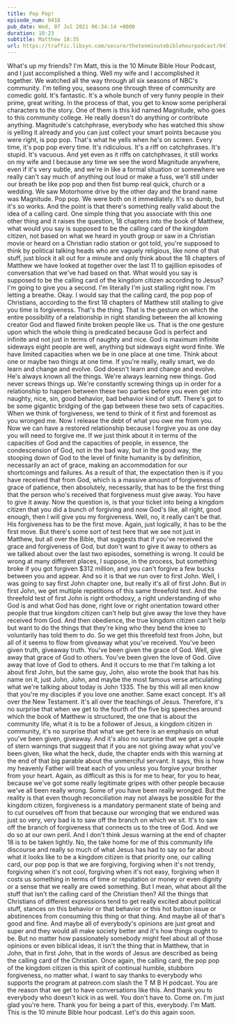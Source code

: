 ```yaml
---
title: Pop Pop!
episode_num: 0418
pub_date: Wed, 07 Jul 2021 06:34:14 +0000
duration: 10:23
subtitle: Matthew 18:35
url: https://traffic.libsyn.com/secure/thetenminutebiblehourpodcast/0418_-_Pop_Pop.mp3
---
```


 What's up my friends? I'm Matt, this is the 10 Minute Bible Hour Podcast, and I just accomplished a thing. Well my wife and I accomplished it together. We watched all the way through all six seasons of NBC's community. I'm telling you, seasons one through three of community are comedic gold. It's fantastic. It's a whole bunch of very funny people in their prime, great writing. In the process of that, you get to know some peripheral characters to the story. One of them is this kid named Magnitude, who goes to this community college. He really doesn't do anything or contribute anything. Magnitude's catchphrase, everybody who has watched this show is yelling it already and you can just collect your smart points because you were right, is pop pop. That's what he yells when he's on screen. Every time, it's pop pop every time. It's ridiculous. It's a riff on catchphrases. It's stupid. It's vacuous. And yet even as it riffs on catchphrases, it still works on my wife and I because any time we see the word Magnitude anywhere, even if it's very subtle, and we're in like a formal situation or somewhere we really can't say much of anything out loud or make a fuss, we'll still under our breath be like pop pop and then fist bump real quick, church or a wedding. We saw Motorhome drive by the other day and the brand name was Magnitude. Pop pop. We were both on it immediately. It's so dumb, but it's so works. And the point is that there's something really valid about the idea of a calling card. One simple thing that you associate with this one other thing and it raises the question, 18 chapters into the book of Matthew, what would you say is supposed to be the calling card of the kingdom citizen, not based on what we heard in youth group or saw in a Christian movie or heard on a Christian radio station or got told, you're supposed to think by political talking heads who are vaguely religious, like none of that stuff, just block it all out for a minute and only think about the 18 chapters of Matthew we have looked at together over the last 11 to gajillion episodes of conversation that we've had based on that. What would you say is supposed to be the calling card of the kingdom citizen according to Jesus? I'm going to give you a second. I'm literally I'm just stalling right now. I'm letting a breathe. Okay. I would say that the calling card, the pop pop of Christians, according to the first 18 chapters of Matthew still stalling to give you time is forgiveness. That's the thing. That is the gesture on which the entire possibility of a relationship in right standing between the all knowing creator God and flawed finite broken people like us. That is the one gesture upon which the whole thing is predicated because God is perfect and infinite and not just in terms of naughty and nice. God is maximum infinite sideways eight people are well, anything but sideways eight word finite. We have limited capacities when we be in one place at one time. Think about one or maybe two things at one time. If you're really, really smart, we do learn and change and evolve. God doesn't learn and change and evolve. He's always known all the things. We're always learning new things. God never screws things up. We're constantly screwing things up in order for a relationship to happen between these two parties before you even get into naughty, nice, sin, good behavior, bad behavior kind of stuff. There's got to be some gigantic bridging of the gap between these two sets of capacities. When we think of forgiveness, we tend to think of it first and foremost as you wronged me. Now I release the debt of what you owe me from you. Now we can have a restored relationship because I forgive you as one day you will need to forgive me. If we just think about it in terms of the capacities of God and the capacities of people, in essence, the condescension of God, not in the bad way, but in the good way, the stooping down of God to the level of finite humanity is by definition, necessarily an act of grace, making an accommodation for our shortcomings and failures. As a result of that, the expectation then is if you have received that from God, which is a massive amount of forgiveness of grace of patience, then absolutely, necessarily, that has to be the first thing that the person who's received that forgiveness must give away. You have to give it away. Now the question is, is that your ticket into being a kingdom citizen that you did a bunch of forgiving and now God's like, all right, good enough, then I will give you my forgiveness. Well, no, it really can't be that. His forgiveness has to be the first move. Again, just logically, it has to be the first move. But there's some sort of test here that we see not just in Matthew, but all over the Bible, that suggests that if you've received the grace and forgiveness of God, but don't want to give it away to others as we talked about over the last two episodes, something is wrong. It could be wrong at many different places, I suppose, in the process, but something broke if you got forgiven $312 million, and you can't forgive a few bucks between you and appear. And so it is that we run over to first John. Well, I was going to say first John chapter one, but really it's all of first John. But in first John, we get multiple repetitions of this same threefold test. And the threefold test of first John is right orthodoxy, a right understanding of who God is and what God has done, right love or right orientation toward other people that true kingdom citizen can't help but give away the love they have received from God. And then obedience, the true kingdom citizen can't help but want to do the things that they're king who they bend the knee to voluntarily has told them to do. So we get this threefold test from John, but all of it seems to flow from giveaway what you've received. You've been given truth, giveaway truth. You've been given the grace of God. Well, give away that grace of God to others. You've been given the love of God. Give away that love of God to others. And it occurs to me that I'm talking a lot about first John, but the same guy, John, also wrote the book that has his name on it, just John, John, and maybe the most famous verse articulating what we're talking about today is John 1335. The by this will all men know that you're my disciples if you love one another. Same exact concept. It's all over the New Testament. It's all over the teachings of Jesus. Therefore, it's no surprise that when we get to the fourth of the five big speeches around which the book of Matthew is structured, the one that is about the community life, what it is to be a follower of Jesus, a kingdom citizen in community, it's no surprise that what we get here is an emphasis on what you've been given, giveaway. And it's also no surprise that we get a couple of stern warnings that suggest that if you are not giving away what you've been given, like what the heck, dude, the chapter ends with this warning at the end of that big parable about the unmerciful servant. It says, this is how my heavenly Father will treat each of you unless you forgive your brother from your heart. Again, as difficult as this is for me to hear, for you to hear, because we've got some really legitimate gripes with other people because we've all been really wrong. Some of you have been really wronged. But the reality is that even though reconciliation may not always be possible for the kingdom citizen, forgiveness is a mandatory permanent state of being and to cut ourselves off from that because our wronging that we endured was just so very, very bad is to saw off the branch on which we sit. It's to saw off the branch of forgiveness that connects us to the tree of God. And we do so at our own peril. And I don't think Jesus warning at the end of chapter 18 is to be taken lightly. No, the take home for me of this community life discourse and really so much of what Jesus has had to say so far about what it looks like to be a kingdom citizen is that priority one, our calling card, our pop pop is that we are forgiving, forgiving when it's not trendy, forgiving when it's not cool, forgiving when it's not easy, forgiving when it costs us something in terms of time or reputation or money or even dignity or a sense that we really are owed something. But I mean, what about all the stuff that isn't the calling card of the Christian then? All the things that Christians of different expressions tend to get really excited about political stuff, stances on this behavior or that behavior or this hot button issue or abstinences from consuming this thing or that thing. And maybe all of that's good and fine. And maybe all of everybody's opinions are just great and super and they would all make society better and it's how things ought to be. But no matter how passionately somebody might feel about all of those opinions or even biblical ideas, it isn't the thing that in Matthew, that in John, that in first John, that in the words of Jesus are described as being the calling card of the Christian. Once again, the calling card, the pop pop of the kingdom citizen is this spirit of continual humble, stubborn forgiveness, no matter what. I want to say thanks to everybody who supports the program at patreon.com slash the T M B H podcast. You are the reason that we get to have conversations like this. And thank you to everybody who doesn't kick in as well. You don't have to. Come on. I'm just glad you're here. Thank you for being a part of this, everybody. I'm Matt. This is the 10 minute Bible hour podcast. Let's do this again soon.